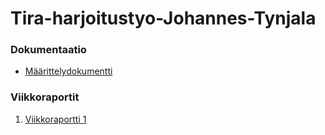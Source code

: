 # Tira-harjoitustyo-Johannes-Tynjala
### Dokumentaatio
* [Määrittelydokumentti](https://github.com/Jatynjala/Tira-harjoitustyo-Johannes-Tynjala/blob/main/M%C3%A4%C3%A4rittelydokumentti.md)
### Viikkoraportit
1. [Viikkoraportti 1](https://github.com/Jatynjala/Tira-harjoitustyo-Johannes-Tynjala/blob/main/Viikkoraportti%201.md)
